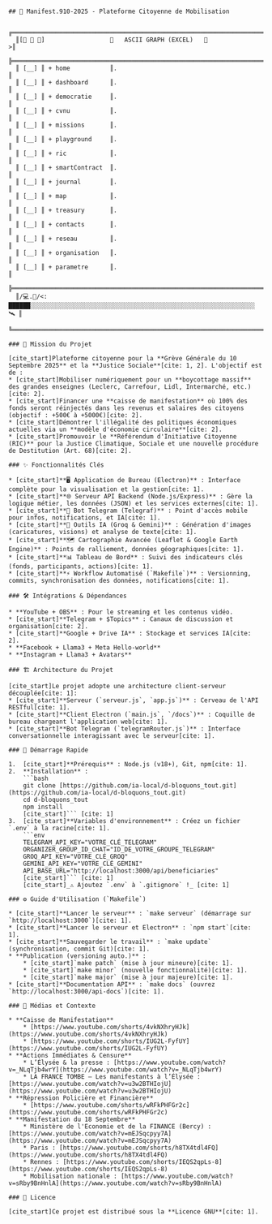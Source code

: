 <pre><code>
## 🚀 Manifest.910-2025 - Plateforme Citoyenne de Mobilisation

  ╔═════════════════════════════════════════════════════════════════════════════════╗
  ║[📗 📕 📒]                  🔷   ASCII GRAPH (EXCEL)   🔷                        >║
  ╠═════════════════════════════════════════════════════════════════════════════════╣
  ║ [__] ║ + home           ║.                                                      ║
  ║ [__] ║ + dashboard      ║.                                                      ║
  ║ [__] ║ + democratie     ║.                                                      ║
  ║ [__] ║ + cvnu           ║.                                                      ║
  ║ [__] ║ + missions       ║.                                                      ║
  ║ [__] ║ + playground     ║.                                                      ║
  ║ [__] ║ + ric            ║.                                                      ║
  ║ [__] ║ + smartContract  ║.                                                      ║
  ║ [__] ║ + journal        ║.                                                      ║
  ║ [__] ║ + map            ║.                                                      ║
  ║ [__] ║ + treasury       ║.                                                      ║
  ║ [__] ║ + contacts       ║.                                                      ║
  ║ [__] ║ + reseau         ║.                                                      ║
  ║ [__] ║ + organisation   ║.                                                      ║
  ║ [__] ║ + parametre      ║.                                                      ║
  ╠═════════════════════════════════════════════════════════════════════════════════╣
  ║/💻.📡/<: ██████░░░░░░░░░░░░░░░░░░░░░░░░░░░░░░░░░░░░░░░░░░░░░░░░░░░░░░░░░░░░░░ 🛰 ║
  ╚═════════════════════════════════════════════════════════════════════════════════╝

### 🎯 Mission du Projet

[cite_start]Plateforme citoyenne pour la **Grève Générale du 10 Septembre 2025** et la **Justice Sociale**[cite: 1, 2]. L'objectif est de :
* [cite_start]Mobiliser numériquement pour un **boycottage massif** des grandes enseignes (Leclerc, Carrefour, Lidl, Intermarché, etc.)[cite: 2].
* [cite_start]Financer une **caisse de manifestation** où 100% des fonds seront réinjectés dans les revenus et salaires des citoyens (objectif : +500€ à +5000€)[cite: 2].
* [cite_start]Démontrer l'illégalité des politiques économiques actuelles via un **modèle d'économie circulaire**[cite: 2].
* [cite_start]Promouvoir le **Référendum d'Initiative Citoyenne (RIC)** pour la Justice Climatique, Sociale et une nouvelle procédure de Destitution (Art. 68)[cite: 2].

### ✨ Fonctionnalités Clés

* [cite_start]**🖥️ Application de Bureau (Electron)** : Interface complète pour la visualisation et la gestion[cite: 1].
* [cite_start]**🌐 Serveur API Backend (Node.js/Express)** : Gère la logique métier, les données (JSON) et les services externes[cite: 1].
* [cite_start]**🤖 Bot Telegram (Telegraf)** : Point d'accès mobile pour infos, notifications, et IA[cite: 1].
* [cite_start]**🧠 Outils IA (Groq & Gemini)** : Génération d'images (caricatures, visions) et analyse de texte[cite: 1].
* [cite_start]**🗺️ Cartographie Avancée (Leaflet & Google Earth Engine)** : Points de ralliement, données géographiques[cite: 1].
* [cite_start]**📊 Tableau de Bord** : Suivi des indicateurs clés (fonds, participants, actions)[cite: 1].
* [cite_start]**⚡ Workflow Automatisé (`Makefile`)** : Versionning, commits, synchronisation des données, notifications[cite: 1].

### 🛠️ Intégrations & Dépendances

* **YouTube + OBS** : Pour le streaming et les contenus vidéo.
* [cite_start]**Telegram + $Topics** : Canaux de discussion et organisation[cite: 2].
* [cite_start]**Google + Drive IA** : Stockage et services IA[cite: 2].
* **Facebook + Llama3 + Meta Hello-world**
* **Instagram + Llama3 + Avatars**

### 🏗️ Architecture du Projet

[cite_start]Le projet adopte une architecture client-serveur découplée[cite: 1]:
* [cite_start]**Serveur (`serveur.js`, `app.js`)** : Cerveau de l'API RESTful[cite: 1].
* [cite_start]**Client Electron (`main.js`, `/docs`)** : Coquille de bureau chargeant l'application web[cite: 1].
* [cite_start]**Bot Telegram (`telegramRouter.js`)** : Interface conversationnelle interagissant avec le serveur[cite: 1].

### 🚀 Démarrage Rapide

1.  [cite_start]**Prérequis** : Node.js (v18+), Git, npm[cite: 1].
2.  **Installation** :
    ```bash
    git clone [https://github.com/ia-local/d-bloquons_tout.git](https://github.com/ia-local/d-bloquons_tout.git)
    cd d-bloquons_tout
    npm install
    [cite_start]``` [cite: 1]
3.  [cite_start]**Variables d'environnement** : Créez un fichier `.env` à la racine[cite: 1].
    ```env
    TELEGRAM_API_KEY="VOTRE_CLÉ_TELEGRAM"
    ORGANIZER_GROUP_ID_CHAT="ID_DE_VOTRE_GROUPE_TELEGRAM"
    GROQ_API_KEY="VOTRE_CLÉ_GROQ"
    GEMINI_API_KEY="VOTRE_CLÉ_GEMINI"
    API_BASE_URL="http://localhost:3000/api/beneficiaries"
    [cite_start]``` [cite: 1]
    [cite_start]_⚠️ Ajoutez `.env` à `.gitignore` !_ [cite: 1]

### ⚙️ Guide d'Utilisation (`Makefile`)

* [cite_start]**Lancer le serveur** : `make serveur` (démarrage sur `http://localhost:3000`)[cite: 1].
* [cite_start]**Lancer le serveur et Electron** : `npm start`[cite: 1].
* [cite_start]**Sauvegarder le travail** : `make update` (synchronisation, commit Git)[cite: 1].
* **Publication (versioning auto.)** :
    * [cite_start]`make patch` (mise à jour mineure)[cite: 1].
    * [cite_start]`make minor` (nouvelle fonctionnalité)[cite: 1].
    * [cite_start]`make major` (mise à jour majeure)[cite: 1].
* [cite_start]**Documentation API** : `make docs` (ouvrez `http://localhost:3000/api-docs`)[cite: 1].

### 🎥 Médias et Contexte

* **Caisse de Manifestation**
    * [https://www.youtube.com/shorts/4vkNXhryHJk](https://www.youtube.com/shorts/4vkNXhryHJk)
    * [https://www.youtube.com/shorts/IUG2L-FyfUY](https://www.youtube.com/shorts/IUG2L-FyfUY)
* **Actions Immédiates & Censure**
    * L’Élysée & la presse : [https://www.youtube.com/watch?v=_NLqTjb4wrY](https://www.youtube.com/watch?v=_NLqTjb4wrY)
    * LA FRANCE TOMBE – Les manifestants à l’Élysée : [https://www.youtube.com/watch?v=u3w2BTHIojU](https://www.youtube.com/watch?v=u3w2BTHIojU)
* **Répression Policière et Financière**
    * [https://www.youtube.com/shorts/wRFkPHFGr2c](https://www.youtube.com/shorts/wRFkPHFGr2c)
* **Manifestation du 18 Septembre**
    * Ministère de l'Economie et de la FINANCE (Bercy) : [https://www.youtube.com/watch?v=mEJSqcpyy7A](https://www.youtube.com/watch?v=mEJSqcpyy7A)
    * Paris : [https://www.youtube.com/shorts/h8TX4tdl4FQ](https://www.youtube.com/shorts/h8TX4tdl4FQ)
    * Rennes : [https://www.youtube.com/shorts/IEQS2qpLs-8](https://www.youtube.com/shorts/IEQS2qpLs-8)
    * Mobilisation nationale : [https://www.youtube.com/watch?v=sRby9BnHnlA](https://www.youtube.com/watch?v=sRby9BnHnlA)

### 📜 Licence

[cite_start]Ce projet est distribué sous la **Licence GNU**[cite: 1].